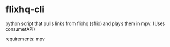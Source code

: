 # flixhq-cli
python script that pulls links from flixhq (sflix) and plays them in mpv. (Uses consumetAPI)


requirements: mpv
